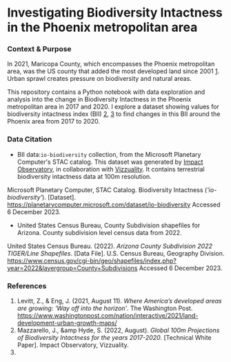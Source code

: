 # Investigating Biodiversity Intactness in the Phoenix metropolitan area

### Context & Purpose

In 2021, Maricopa County, which encompasses the Phoenix metropolitan area, was the US county that added the most developed land since 2001 [1](https://www.washingtonpost.com/nation/interactive/2021/land-development-urban-growth-maps/). Urban sprawl creates pressure on biodiversity and natural areas.

This repository contains a Python notebook with data exploration and analysis into the change in Biodiversity Intactness in the Phoenix metropolitan area in 2017 and 2020. I explore a dataset showing values for biodiversity intactness index (BII) [2](https://ai4edatasetspublicassets.blob.core.windows.net/assets/pdfs/io-biodiversity/Biodiversity_Intactness_whitepaper.pdf), [3](https://planetarycomputer.microsoft.com/dataset/io-biodiversity) to find changes in this BII around the Phoenix area from 2017 to 2020.



### Data Citation

- BII data:`io-biodiversity` collection, from the Microsoft Planetary Computer's STAC catalog. This dataset was generated by [Impact Observatory](https://www.impactobservatory.com/), in collaboration with [Vizzuality](https://www.vizzuality.com/). It contains terrestrial biodiversity intactness data at 100m resolution. 

Microsoft Planetary Computer, STAC Catalog. Biodiversity Intactness (*'io-biodiversity'*). [Dataset].  https://planetarycomputer.microsoft.com/dataset/io-biodiversity Accessed 6 December 2023.


- United States Census Bureau, County Subdivision shapefiles for Arizona. County subdivision level census data from 2022.
   
United States Census Bureau. (2022). *Arizona County Subdivision 2022 TIGER/Line Shapefiles*. [Data File]. U.S. Census Bureau, Geography Division. https://www.census.gov/cgi-bin/geo/shapefiles/index.php?year=2022&layergroup=County+Subdivisions Accessed 6 December 2023.

### References

1. Levitt, Z., &amp; Eng, J. (2021, August 11). *Where America’s developed areas are growing: 'Way off into the horizon’*. The Washington Post. https://www.washingtonpost.com/nation/interactive/2021/land-development-urban-growth-maps/
2. Mazzarello, J., &amp Hyde, S. (2022, August). *Global 100m Projections of Biodiversity Intactness for the years 2017-2020*. [Technical White Paper]. Impact Observatory, Vizzuality.
3. 




